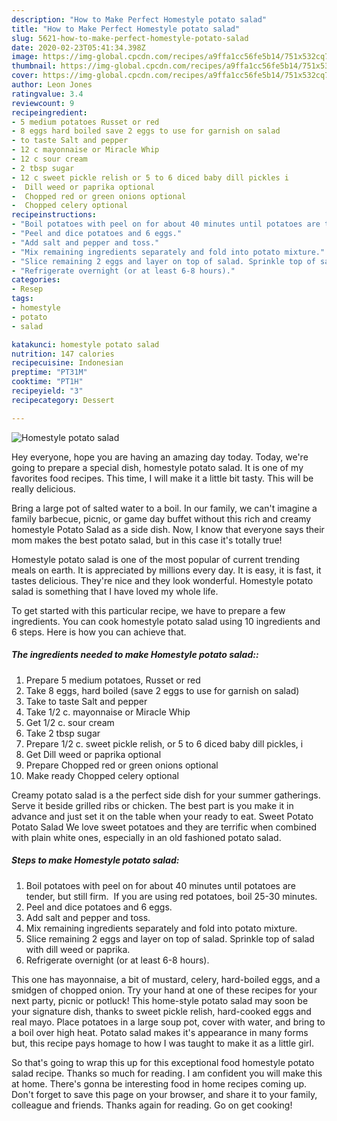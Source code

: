 ```yaml
---
description: "How to Make Perfect Homestyle potato salad"
title: "How to Make Perfect Homestyle potato salad"
slug: 5621-how-to-make-perfect-homestyle-potato-salad
date: 2020-02-23T05:41:34.398Z
image: https://img-global.cpcdn.com/recipes/a9ffa1cc56fe5b14/751x532cq70/homestyle-potato-salad-recipe-main-photo.jpg
thumbnail: https://img-global.cpcdn.com/recipes/a9ffa1cc56fe5b14/751x532cq70/homestyle-potato-salad-recipe-main-photo.jpg
cover: https://img-global.cpcdn.com/recipes/a9ffa1cc56fe5b14/751x532cq70/homestyle-potato-salad-recipe-main-photo.jpg
author: Leon Jones
ratingvalue: 3.4
reviewcount: 9
recipeingredient:
- 5 medium potatoes Russet or red
- 8 eggs hard boiled save 2 eggs to use for garnish on salad
- to taste Salt and pepper
- 12 c mayonnaise or Miracle Whip
- 12 c sour cream
- 2 tbsp sugar
- 12 c sweet pickle relish or 5 to 6 diced baby dill pickles i
-  Dill weed or paprika optional
-  Chopped red or green onions optional
-  Chopped celery optional
recipeinstructions:
- "Boil potatoes with peel on for about 40 minutes until potatoes are tender, but still firm.  If you are using red potatoes, boil 25-30 minutes."
- "Peel and dice potatoes and 6 eggs."
- "Add salt and pepper and toss."
- "Mix remaining ingredients separately and fold into potato mixture."
- "Slice remaining 2 eggs and layer on top of salad. Sprinkle top of salad with dill weed or paprika."
- "Refrigerate overnight (or at least 6-8 hours)."
categories:
- Resep
tags:
- homestyle
- potato
- salad

katakunci: homestyle potato salad
nutrition: 147 calories
recipecuisine: Indonesian
preptime: "PT31M"
cooktime: "PT1H"
recipeyield: "3"
recipecategory: Dessert

---
```



![Homestyle potato salad](https://img-global.cpcdn.com/recipes/a9ffa1cc56fe5b14/751x532cq70/homestyle-potato-salad-recipe-main-photo.jpg)

Hey everyone, hope you are having an amazing day today. Today, we're going to prepare a special dish, homestyle potato salad. It is one of my favorites food recipes. This time, I will make it a little bit tasty. This will be really delicious.

Bring a large pot of salted water to a boil. In our family, we can&#39;t imagine a family barbecue, picnic, or game day buffet without this rich and creamy homestyle Potato Salad as a side dish. Now, I know that everyone says their mom makes the best potato salad, but in this case it&#39;s totally true!

Homestyle potato salad is one of the most popular of current trending meals on earth. It is appreciated by millions every day. It is easy, it is fast, it tastes delicious. They're nice and they look wonderful. Homestyle potato salad is something that I have loved my whole life.


To get started with this particular recipe, we have to prepare a few ingredients. You can cook homestyle potato salad using 10 ingredients and 6 steps. Here is how you can achieve that.

##### The ingredients needed to make Homestyle potato salad::

1. Prepare 5 medium potatoes, Russet or red
1. Take 8 eggs, hard boiled (save 2 eggs to use for garnish on salad)
1. Take to taste Salt and pepper
1. Take 1/2 c. mayonnaise or Miracle Whip
1. Get 1/2 c. sour cream
1. Take 2 tbsp sugar
1. Prepare 1/2 c. sweet pickle relish, or 5 to 6 diced baby dill pickles, i
1. Get  Dill weed or paprika optional
1. Prepare  Chopped red or green onions optional
1. Make ready  Chopped celery optional


Creamy potato salad is a the perfect side dish for your summer gatherings. Serve it beside grilled ribs or chicken. The best part is you make it in advance and just set it on the table when your ready to eat. Sweet Potato Potato Salad We love sweet potatoes and they are terrific when combined with plain white ones, especially in an old fashioned potato salad. 

##### Steps to make Homestyle potato salad:

1. Boil potatoes with peel on for about 40 minutes until potatoes are tender, but still firm.  If you are using red potatoes, boil 25-30 minutes.
1. Peel and dice potatoes and 6 eggs.
1. Add salt and pepper and toss.
1. Mix remaining ingredients separately and fold into potato mixture.
1. Slice remaining 2 eggs and layer on top of salad. Sprinkle top of salad with dill weed or paprika.
1. Refrigerate overnight (or at least 6-8 hours).


This one has mayonnaise, a bit of mustard, celery, hard-boiled eggs, and a smidgen of chopped onion. Try your hand at one of these recipes for your next party, picnic or potluck! This home-style potato salad may soon be your signature dish, thanks to sweet pickle relish, hard-cooked eggs and real mayo. Place potatoes in a large soup pot, cover with water, and bring to a boil over high heat. Potato salad makes it&#39;s appearance in many forms but, this recipe pays homage to how I was taught to make it as a little girl. 

So that's going to wrap this up for this exceptional food homestyle potato salad recipe. Thanks so much for reading. I am confident you will make this at home. There's gonna be interesting food in home recipes coming up. Don't forget to save this page on your browser, and share it to your family, colleague and friends. Thanks again for reading. Go on get cooking!
